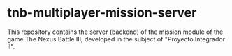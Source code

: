 # tnb-multiplayer-mission-server
This repository contains the server (backend) of the mission module of the game The Nexus Battle III, developed in the subject of "Proyecto Integrador II".
